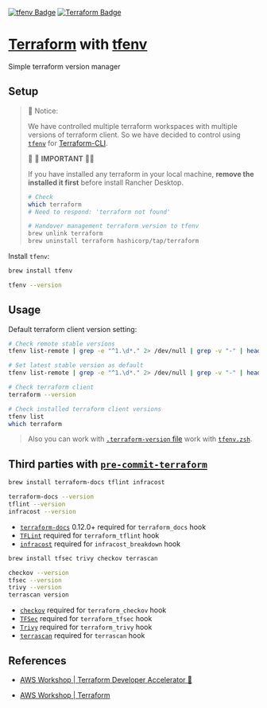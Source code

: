 <!-- https://badges.pages.dev/ -->
<!-- https://ileriayo.github.io/markdown-badges/#markdown-badges -->
[![tfenv Badge](https://img.shields.io/badge/tfenv-0B3D8D?style=flat&logo=terraform&logoColor=green)][Page-TfEnv]
[![Terraform Badge](https://img.shields.io/badge/terraform-%235835CC.svg?style=Flat&logo=terraform&logoColor=white)][Page-TF]

[Page-TfEnv]: https://github.com/tfutils/tfenv?tab=readme-ov-file#installation
[Page-TF]: https://developer.hashicorp.com/terraform/downloads?product_intent=terraform

# [Terraform][Page-TF] with [tfenv][Page-TfEnv]

Simple terraform version manager

## Setup

> 📌 Notice:
>
> We have controlled multiple terraform workspaces with multiple versions of terraform client.
> So we have decided to control using [`tfenv`][Page-TfEnv] for [Terraform-CLI][Page-TF].
>
> 🚨 🚨 **IMPORTANT** 🚨🚨
>
> If you have installed any terraform in your local machine,
> **remove the installed it first** before install Rancher Desktop.
>
> ```bash
> # Check
> which terraform
> # Need to respond: 'terraform not found'
>
> # Handover management terraform version to tfenv
> brew unlink terraform
> brew uninstall terraform hashicorp/tap/terraform
> ```

Install `tfenv`:

```bash
brew install tfenv

tfenv --version
```

## Usage

Default terraform client version setting:

```bash
# Check remote stable versions
tfenv list-remote | grep -e "^1.\d*." 2> /dev/null | grep -v "-" | head -n 7

# Set latest stable version as default
tfenv list-remote | grep -e "^1.\d*." 2> /dev/null | grep -v "-" | head -n 1)

# Check terraform client
terraform --version

# Check installed terraform client versions
tfenv list
which terraform
```

> Also you can work with [`.terraform-version` file](https://github.com/tfutils/tfenv?tab=readme-ov-file#terraform-version)
> work with [`tfenv.zsh`](../.zshrc-block/tfenv.zsh).

## Third parties with [`pre-commit-terraform`](https://github.com/antonbabenko/pre-commit-terraform?tab=readme-ov-file#how-to-install)

```bash
brew install terraform-docs tflint infracost

terraform-docs --version
tflint --version
infracost --version
```

- [`terraform-docs`][terraform-docs repo] 0.12.0+ required for `terraform_docs` hook
- [`TFLint`][tflint repo] required for `terraform_tflint` hook
- [`infracost`][infracost repo] required for `infracost_breakdown` hook

```bash
brew install tfsec trivy checkov terrascan

checkov --version
tfsec --version
trivy --version
terrascan version
```

- [`checkov`][checkov repo] required for `terraform_checkov` hook
- [`TFSec`][tfsec repo] required for `terraform_tfsec` hook
- [`Trivy`][trivy repo] required for `terraform_trivy` hook
- [`terrascan`][terrascan repo] required for `terrascan` hook

<!-- Tools links -->
[terraform-docs repo]: https://github.com/terraform-docs/terraform-docs
[tflint repo]: https://github.com/terraform-linters/tflint
[infracost repo]: https://github.com/infracost/infracost
[checkov repo]: https://github.com/bridgecrewio/checkov
[tfsec repo]: https://github.com/aquasecurity/tfsec
[trivy repo]: https://github.com/aquasecurity/trivy
[terrascan repo]: https://github.com/tenable/terrascan

## References

- [AWS Workshop | Terraform Developer Accelerator 🚀](https://catalog.workshops.aws/terraform-developer-accelerator/en-US)

- [AWS Workshop | Terraform](https://workshops.aws/categories/Terraform)
